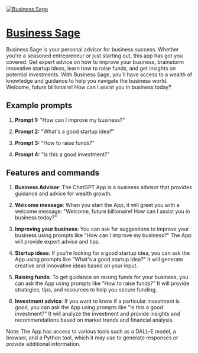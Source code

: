 [![Business Sage](https://files.oaiusercontent.com/file-ia4RoHhYbGBzT324xTTmlJjg?se=2123-10-16T10%3A35%3A06Z&sp=r&sv=2021-08-06&sr=b&rscc=max-age%3D31536000%2C%20immutable&rscd=attachment%3B%20filename%3D97571613-0394-4039-b2ae-59985658b54d.png&sig=cMCxHhSJpO47aO/R%2BaEOsIQH36nH/XDhuS5Fg9ScgiQ%3D)](https://chat.openai.com/g/g-Lkp8wSdzz-business-sage)

# [Business Sage](https://chat.openai.com/g/g-Lkp8wSdzz-business-sage)

Business Sage is your personal advisor for business success. Whether you're a seasoned entrepreneur or just starting out, this app has got you covered. Get expert advice on how to improve your business, brainstorm innovative startup ideas, learn how to raise funds, and get insights on potential investments. With Business Sage, you'll have access to a wealth of knowledge and guidance to help you navigate the business world. Welcome, future billionaire! How can I assist you in business today?

## Example prompts

1. **Prompt 1:** "How can I improve my business?"

2. **Prompt 2:** "What's a good startup idea?"

3. **Prompt 3:** "How to raise funds?"

4. **Prompt 4:** "Is this a good investment?"

## Features and commands

1. **Business Advisor**: The ChatGPT App is a business advisor that provides guidance and advice for wealth growth.

2. **Welcome message**: When you start the App, it will greet you with a welcome message: "Welcome, future billionaire! How can I assist you in business today?"

3. **Improving your business**: You can ask for suggestions to improve your business using prompts like "How can I improve my business?" The App will provide expert advice and tips.

4. **Startup ideas**: If you're looking for a good startup idea, you can ask the App using prompts like "What's a good startup idea?" It will generate creative and innovative ideas based on your input.

5. **Raising funds**: To get guidance on raising funds for your business, you can ask the App using prompts like "How to raise funds?" It will provide strategies, tips, and resources to help you secure funding.

6. **Investment advice**: If you want to know if a particular investment is good, you can ask the App using prompts like "Is this a good investment?" It will analyze the investment and provide insights and recommendations based on market trends and financial analysis.

Note: The App has access to various tools such as a DALL-E model, a browser, and a Python tool, which it may use to generate responses or provide additional information.